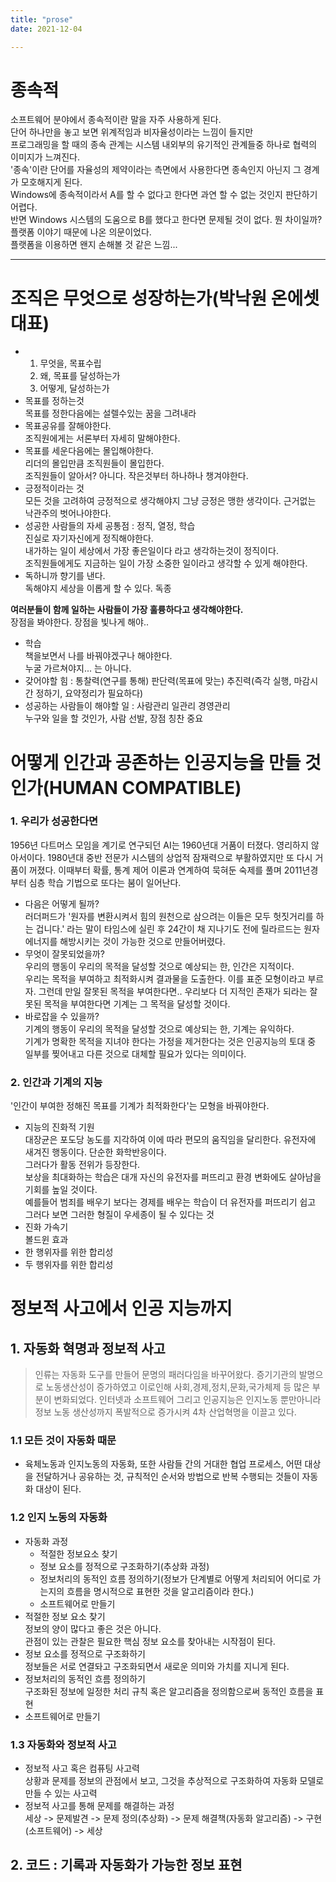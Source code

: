 ```yaml
---
title: "prose"
date: 2021-12-04

---
```



# 종속적  
 소프트웨어 분야에서 종속적이란 말을 자주 사용하게 된다.  
단어 하나만을 놓고 보면 위계적임과 비자율성이라는 느낌이 들지만  
프로그래밍을 할 때의 종속 관계는 시스템 내외부의 유기적인 관계들중 하나로 협력의 이미지가 느껴진다.  
'종속'이란 단어를 자율성의 제약이라는 측면에서 사용한다면 종속인지 아닌지 그 경계가 모호해지게 된다.  
Windows에 종속적이라서 A를 할 수 없다고 한다면 과연 할 수 없는 것인지 판단하기 어렵다.  
반면 Windows 시스템의 도움으로 B를 했다고 한다면 문제될 것이 없다. 뭔 차이일까?  
플랫폼 이야기 때문에 나온 의문이었다.  
플랫폼을 이용하면 왠지 손해볼 것 같은 느낌...  

---------------------------------------
# 조직은 무엇으로 성장하는가(박낙원 온에셋 대표)
 - 1. 무엇을, 목표수립  
   2. 왜, 목표를 달성하는가  
   3. 어떻게, 달성하는가  
 - 목표를 정하는것  
 목표를 정한다음에는 설렐수있는 꿈을 그려내라  
 - 목표공유를 잘해야한다.  
 조직원에게는 서론부터 자세히 말해야한다.  
 - 목표를 세운다음에는 몰입해야한다.  
 리더의 몰입만큼 조직원들이 몰입한다.  
 조직원들이 알아서? 아니다. 작은것부터 하나하나 챙겨야한다.  
 - 긍정적이라는 것  
 모든 것을 고려하여 긍정적으로 생각해야지 그냥 긍정은 맹한 생각이다. 근거없는 낙관주의 벗어나야한다.  
 - 성공한 사람들의 자세 공통점 : 정직, 열정, 학습  
 진실로 자기자신에게 정직해야한다.  
 내가하는 일이 세상에서 가장 좋은일이다 라고 생각하는것이 정직이다.  
 조직원들에게도 지금하는 일이 가장 소중한 일이라고 생각할 수 있게 해야한다.  
 - 독하니까 향기를 낸다.  
 독해야지 세상을 이롭게 할 수 있다. 독종  


 **여러분들이 함께 일하는 사람들이 가장 훌륭하다고 생각해야한다.**  
 장점을 봐야한다. 장점을 빛나게 해야..  
 - 학습  
 책을보면서 나를 바꿔야겠구나 해야한다.  
 누굴 가르쳐야지... 는 아니다.  
 - 갖어야할 힘 : 통찰력(연구를 통해) 판단력(목표에 맞는) 추진력(즉각 실행, 마감시간 정하기, 요약정리가 필요하다)  
 - 성공하는 사람들이 해야할 일 : 사람관리 일관리 경영관리  
 누구와 일을 할 것인가, 사람 선발, 장점 칭찬 중요  

  

# 어떻게 인간과 공존하는 인공지능을 만들 것인가(HUMAN COMPATIBLE)  

### 1. 우리가 성공한다면
1956년 다트머스 모임을 계기로 연구되던 AI는 1960년대 거품이 터졌다. 영리하지 않아서이다. 1980년대 중반 전문가 시스템의 상업적 잠재력으로 부활하였지만 또 다시 거품이 꺼졌다. 이때부터 확률, 통계 제어 이론과 연계하여 묵혀둔 숙제를 풀며 2011년경부터 심층 학습 기법으로 또다는 붐이 일어난다.  
- 다음은 어떻게 될까?  
러더퍼드가 '원자를 변환시켜서 힘의 원천으로 삼으려는 이들은 모두 헛짓거리를 하는 겁니다.' 라는 말이 타임스에 실린 후 24간이 채 지나기도 전에 릴라르드는 원자 에너지를 해방시키는 것이 가능한 것으로 만들어버렸다.  
- 무엇이 잘못되었을까?  
우리의 행동이 우리의 목적을 달성할 것으로 예상되는 한, 인간은 지적이다.  
우리는 목적을 부여하고 최적화시켜 결과물을 도출한다. 이를 표준 모형이라고 부르자. 그런데 만일 잘못된 목적을 부여한다면.. 우리보다 더 지적인 존재가 되라는 잘못된 목적을 부여한다면 기계는 그 목적을 달성할 것이다.   
- 바로잡을 수 있을까?  
기계의 행동이 우리의 목적을 달성할 것으로 예상되는 한, 기계는 유익하다.  
기계가 명확한 목적을 지녀야 한다는 가정을 제거한다는 것은 인공지능의 토대 중 일부를 찢어내고 다른 것으로 대체할 필요가 있다는 의미이다.  

### 2. 인간과 기계의 지능  
'인간이 부여한 정해진 목표를 기계가 최적화한다'는 모형을 바꿔야한다.  
- 지능의 진화적 기원  
대장균은 포도당 농도를 지각하여 이에 따라 편모의 움직임을 달리한다. 유전자에 새겨진 행동이다. 단순한 화학반응이다.  
그러다가 활동 전위가 등장한다.  
보상을 최대화하는 학습은 대개 자신의 유전자를 퍼뜨리고 환경 변화에도 살아남을 기회를 높일 것이다.  
예를들어 범죄를 배우기 보다는 경제를 배우는 학습이 더 유전자를 퍼뜨리기 쉽고 그러다 보면 그러한 형질이 우세종이 될 수 있다는 것  
- 진화 가속기  
볼드윈 효과  
- 한 행위자를 위한 합리성  
- 두 행위자를 위한 합리성  

# 정보적 사고에서 인공 지능까지  

## 1. 자동화 혁명과 정보적 사고  
> 인류는 자동화 도구를 만들어 문명의 패러다임을 바꾸어왔다. 증기기관의 발명으로 노동생산성이 증가하였고 이로인해 사회,경제,정치,문화,국가체제 등 많은 부분이 변화되었다. 인터넷과 소프트웨어 그리고 인공지능은 인지노동 뿐만아니라 정보 노동 생산성까지 폭발적으로 증가시켜 4차 산업혁명을 이끌고 있다.  

### 1.1 모든 것이 자동화 때문  
- 육체노동과 인지노동의 자동화, 또한 사람들 간의 거대한 협업 프로세스, 어떤 대상을 전달하거나 공유하는 것, 규칙적인 순서와 방법으로 반복 수행되는 것들이 자동화 대상이 된다.  

### 1.2 인지 노동의 자동화  
- 자동화 과정  
  - 적절한 정보요소 찾기  
  - 정보 요소를 정적으로 구조화하기(추상화 과정)  
  - 정보처리의 동적인 흐름 정의하기(정보가 단계별로 어떻게 처리되어 어디로 가는지의 흐름을 명시적으로 표현한 것을 알고리즘이라 한다.)  
  - 소프트웨어로 만들기  
- 적절한 정보 요소 찾기  
정보의 양이 많다고 좋은 것은 아니다.  
관점이 있는 관찰은 필요한 핵심 정보 요소를 찾아내는 시작점이 된다.  
- 정보 요소를 정적으로 구조화하기  
정보들은 서로 연결돠고 구조화되면서 새로운 의미와 가치를 지니게 된다.  
- 정보처리의 동적인 흐름 정의하기  
구조화된 정보에 일정한 처리 규칙 혹은 알고리즘을 정의함으로써 동적인 흐름을 표현  
- 소프트웨어로 만들기  

### 1.3 자동화와 정보적 사고  
- 정보적 사고 혹은 컴퓨팅 사고력  
상황과 문제를 정보의 관점에서 보고, 그것을 추상적으로 구조화하여 자동화 모델로 만들 수 있는 사고력  
- 정보적 사고를 통해 문제를 해결하는 과정  
세상 -> 문제발견 -> 문제 정의(추상화) -> 문제 해결책(자동화 알고리즘) -> 구현(소프트웨어) -> 세상  

## 2. 코드 : 기록과 자동화가 가능한 정보 표현  



